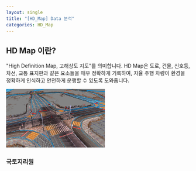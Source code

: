 ```yaml
---
layout: single
title: "[HD_Map] Data 분석"
categories: HD_Map
---
```




## HD Map 이란?

"High Definition Map, 고해상도 지도"를 의미합니다.  HD Map은 도로, 건물, 신호등, 차선, 교통 표지판과 같은 요소들을 매우 정확하게 기록하여, 자율 주행 차량이 환경을 정확하게 인식하고 안전하게 운행할 수 있도록 도와줍니다. 



![HDmap](/images/2024-01-11-HD_map1/HDmap.png)

### 국토지리원
